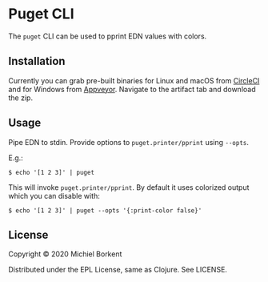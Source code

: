 # Puget CLI

The `puget` CLI can be used to pprint EDN values with colors.

## Installation

Currently you can grab pre-built binaries for Linux and macOS from
[CircleCI](https://app.circleci.com/pipelines/github/borkdude/puget-cli?branch=main)
and for Windows from
[Appveyor](https://ci.appveyor.com/project/borkdude/puget-cli). Navigate to the
artifact tab and download the zip.

## Usage

Pipe EDN to stdin. Provide options to `puget.printer/pprint` using `--opts`.

E.g.:

``` shell
$ echo '[1 2 3]' | puget
```

This will invoke `puget.printer/pprint`. By default it uses colorized output which you can disable with:


``` shell
$ echo '[1 2 3]' | puget --opts '{:print-color false}'
```

## License

Copyright © 2020 Michiel Borkent

Distributed under the EPL License, same as Clojure. See LICENSE.
